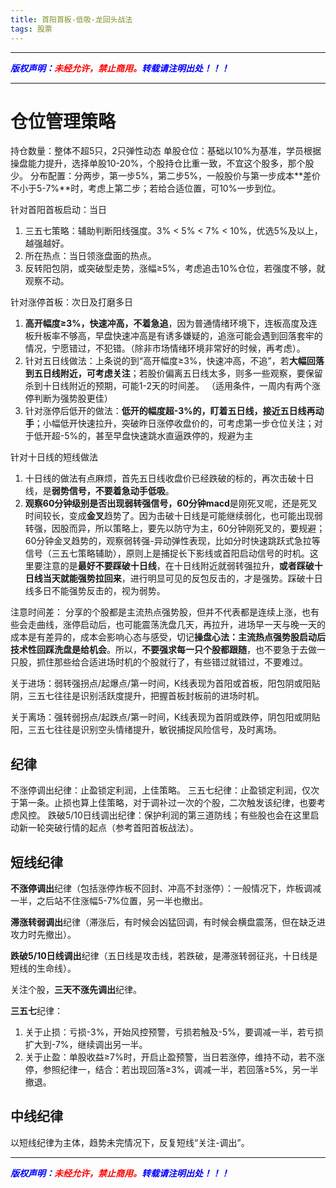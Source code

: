 ```yaml
---
title: 首阳首板-低吸-龙回头战法
tags: 股票
---
```



------

***<font color=blue>版权声明：</font><font color=red>未经允许，禁止商用。</font><font color=blue>转载请注明出处！！！</font>***

------

# 仓位管理策略
持仓数量：整体不超5只，2只弹性动态
单股仓位：基础以10%为基准，学员根据操盘能力提升，选择单股10-20%，个股持仓比重一致，不宜这个股多，那个股少。
分布配置：分两步，第一步5%，第二步5%，一般股价与第一步成本**差价不小于5-7%**时，考虑上第二步；若给合适位置，可10%一步到位。

针对首阳首板启动：当日
1. 三五七策略：辅助判断阳线强度。3% < 5% < 7% < 10%，优选5%及以上，越强越好。
2. 所在热点：当日领涨盘面的热点。
3. 反转阳包阴，或突破型走势，涨幅≥5%，考虑追击10%仓位，若强度不够，就观察不动。

针对涨停首板：次日及打磨多日
1. **高开幅度≥3%，快速冲高，不着急追**，因为普通情绪环境下，连板高度及连板升板率不够高，早盘快速冲高是有诱多嫌疑的，追涨可能会遇到回落套牢的情况，宁愿错过，不犯错。（除非市场情绪环境非常好的时候，再考虑）。
2. 针对五日线做法：上条说的到“高开幅度≥3%，快速冲高，不追”，若**大幅回落到五日线附近，可考虑关注**；若股价偏离五日线太多，则多一些观察，要保留杀到十日线附近的预期，可能1-2天的时间差。 （适用条件，一周内有两个涨停判断为强势股更佳）
3. 针对涨停后低开的做法：**低开的幅度超-3%的，盯着五日线，接近五日线再动手**；小幅低开快速拉升，突破昨日涨停收盘价的，可考虑第一步仓位关注；对于低开超-5%的，甚至早盘快速跳水直逼跌停的，规避为主
   
针对十日线的短线做法
1. 十日线的做法有点麻烦，首先五日线收盘价已经跌破的标的，再次击破十日线，是**弱势信号，不要着急动手低吸**。
2. **观察60分钟级别是否出现弱转强信号，60分钟macd**是刚死叉呢，还是死叉时间较长，变成**金叉**趋势了。因为击破十日线是可能继续弱化，也可能出现弱转强，因股而异，所以策略上，要先以防守为主，60分钟刚死叉的，要规避；60分钟金叉趋势的，观察弱转强-异动弹性表现，比如分时快速跳跃式急拉等信号（三五七策略辅助），原则上是捕捉长下影线或首阳启动信号的时机。这里要注意的是**最好不要踩破十日线**，在十日线附近就弱转强拉升，**或者踩破十日线当天就能强势拉回来**，进行明显可见的反包反击的，才是强势。踩破十日线多日不能强势反击的，视为弱势。

注意时间差： 分享的个股都是主流热点强势股，但并不代表都是连续上涨，也有些会走曲线，涨停启动后，也可能震荡洗盘几天，再拉升，进场早一天与晚一天的成本是有差异的，成本会影响心态与感受，切记**操盘心法：主流热点强势股启动后技术性回踩洗盘是给机会**。所以，**不要强求每一只个股都跟随**，也不要急于去做一只股，抓住那些给合适进场时机的个股就行了，有些错过就错过，不要难过。



关于进场：弱转强拐点/起爆点/第一时间，K线表现为首阳或首板，阳包阴或阳贴阴，三五七往往是识别活跃度提升，把握首板封板前的进场时机。

关于离场：强转弱拐点/起跌点/第一时间，K线表现为首阴或跌停，阴包阳或阴贴阳，三五七往往是识别空头情绪提升，敏锐捕捉风险信号，及时离场。

## 纪律
不涨停调出纪律：止盈锁定利润，上佳策略。
三五七纪律：止盈锁定利润，仅次于第一条。止损也算上佳策略，对于调补过一次的个股，二次触发该纪律，也要考虑风控。
跌破5/10日线调出纪律：保护利润的第三道防线；有些股也会在这里启动新一轮突破行情的起点（参考首阳首板战法）。
## 短线纪律
**不涨停调出**纪律（包括涨停炸板不回封、冲高不封涨停）：一般情况下，炸板调减一半，之后站不住涨幅5-7%位置，另一半也撤出。

**滞涨转弱调出**纪律（滞涨后，有时候会凶猛回调，有时候会横盘震荡，但在缺乏进攻力时先撤出）。

**跌破5/10日线调出**纪律（五日线是攻击线，若跌破，是滞涨转弱征兆，十日线是短线的生命线）。

关注个股，**三天不涨先调出**纪律。
 
**三五七**纪律：
1. 关于止损：亏损-3%，开始风控预警，亏损若触及-5%，要调减一半，若亏损扩大到-7%，继续调出另一半。
2. 关于止盈：单股收益≥7%时，开启止盈预警，当日若涨停，维持不动，若不涨停，参照纪律一，结合：若出现回落≥3%，调减一半，若回落≥5%，另一半撤退。

## 中线纪律

以短线纪律为主体，趋势未完情况下，反复短线“关注-调出”。













------
***<font color=blue>版权声明：</font><font color=red>未经允许，禁止商用。</font><font color=blue>转载请注明出处！！！</font>***


